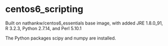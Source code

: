 # centos6_scripting
Built on nathankw/centos6_essentials base image, with added JRE 1.8.0_91, R 3.2.3, Python 2.7.14, and Perl 5.10.1

The Python packages scipy and numpy are installed. 
